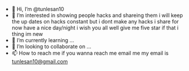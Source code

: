 - 👋 Hi, I’m @tunlesan10
- 👀 I’m interested in showing people hacks and shareing them i will keep the up dates on hacks constant but i dont make any hacks i share for now have a nice day/night i wish you all well give me five star if that i thing im new
- 🌱 I’m currently learning ...
- 💞️ I’m looking to collaborate on ...
- 📫 How to reach me if you wanna reach me email me my email is tunlesan10@gmail.com

<!---
tunlesan10/tunlesan10 is a ✨ special ✨ repository because its `README.md` (this file) appears on your GitHub profile.
You can click the Preview link to take a look at your changes.
--->
